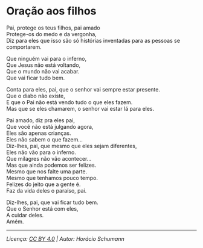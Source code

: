 # Oração aos filhos

Pai, protege os teus filhos, pai amado  
Protege-os do medo e da vergonha,  
Diz para eles que isso são só histórias inventadas para as pessoas se comportarem.  

Que ninguém vai para o inferno,  
Que Jesus não está voltando,  
Que o mundo não vai acabar.  
Que vai ficar tudo bem.  

Conta para eles, pai, que o senhor vai sempre estar presente.  
Que o diabo não existe,  
E que o Pai não está vendo tudo o que eles fazem.  
Mas que se eles chamarem, o senhor vai estar lá para eles.  

Pai amado, diz pra eles pai,  
Que você não está julgando agora,  
Eles são apenas crianças.  
Eles não sabem o que fazem...  
Diz-lhes, pai, que mesmo que eles sejam diferentes,  
Eles não vão para o inferno.  
Que milagres não vão acontecer...  
Mas que ainda podemos ser felizes.  
Mesmo que nos falte uma parte.  
Mesmo que tenhamos pouco tempo.  
Felizes do jeito que a gente é.  
Faz da vida deles o paraíso, pai.  

Diz-lhes, pai, que vai ficar tudo bem.  
Que o Senhor está com eles,  
A cuidar deles.  
Amém.  

---  
*Licença: [CC BY 4.0](https://creativecommons.org/licenses/by/4.0/) | Autor: Horácio Schumann*  